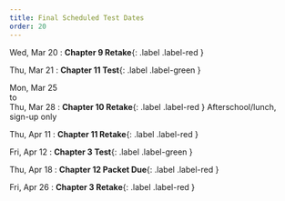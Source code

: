 ```yaml
---
title: Final Scheduled Test Dates
order: 20
---
```


Wed, Mar 20
: **Chapter 9 Retake**{: .label .label-red }

Thu, Mar 21
: **Chapter 11 Test**{: .label .label-green }

Mon, Mar 25 <br>to<br> Thu, Mar 28
: **Chapter 10 Retake**{: .label .label-red } Afterschool/lunch, sign-up only

Thu, Apr 11
: **Chapter 11 Retake**{: .label .label-red }

Fri, Apr 12
: **Chapter 3 Test**{: .label .label-green }

Thu, Apr 18
: **Chapter 12 Packet Due**{: .label .label-red }

Fri, Apr 26
: **Chapter 3 Retake**{: .label .label-red }

